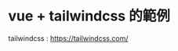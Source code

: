 # vue + tailwindcss 的範例

tailwindcss : <a target="_blank" href="tailwindcss">https://tailwindcss.com/</a>